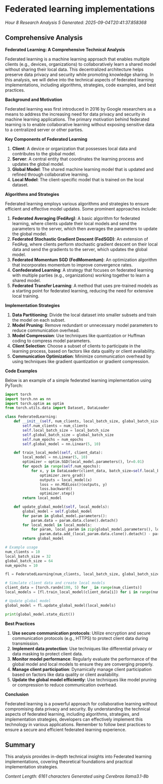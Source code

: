 # Federated learning implementations
*Hour 8 Research Analysis 5*
*Generated: 2025-09-04T20:41:37.858368*

## Comprehensive Analysis
**Federated Learning: A Comprehensive Technical Analysis**

Federated learning is a machine learning approach that enables multiple clients (e.g., devices, organizations) to collaboratively learn a shared model without sharing their local data. This decentralized architecture helps preserve data privacy and security while promoting knowledge sharing. In this analysis, we will delve into the technical aspects of federated learning implementations, including algorithms, strategies, code examples, and best practices.

**Background and Motivation**

Federated learning was first introduced in 2016 by Google researchers as a means to address the increasing need for data privacy and security in machine learning applications. The primary motivation behind federated learning is to enable collaborative learning without exposing sensitive data to a centralized server or other parties.

**Key Components of Federated Learning**

1. **Client**: A device or organization that possesses local data and contributes to the global model.
2. **Server**: A central entity that coordinates the learning process and updates the global model.
3. **Global Model**: The shared machine learning model that is updated and refined through collaborative learning.
4. **Local Model**: The client-specific model that is trained on the local dataset.

**Algorithms and Strategies**

Federated learning employs various algorithms and strategies to ensure efficient and effective model updates. Some prominent approaches include:

1. **Federated Averaging (FedAvg)**: A basic algorithm for federated learning, where clients update their local models and send the parameters to the server, which then averages the parameters to update the global model.
2. **Federated Stochastic Gradient Descent (FedSGD)**: An extension of FedAvg, where clients perform stochastic gradient descent on their local data and send the gradients to the server, which updates the global model.
3. **Federated Momentum SGD (FedMomentum)**: An optimization algorithm that incorporates momentum to improve convergence rates.
4. **Confederated Learning**: A strategy that focuses on federated learning with multiple parties (e.g., organizations) working together to learn a shared model.
5. **Federated Transfer Learning**: A method that uses pre-trained models as a starting point for federated learning, reducing the need for extensive local training.

**Implementation Strategies**

1. **Data Partitioning**: Divide the local dataset into smaller subsets and train the model on each subset.
2. **Model Pruning**: Remove redundant or unnecessary model parameters to reduce communication overhead.
3. **Model Compression**: Use techniques like quantization or Huffman coding to compress model parameters.
4. **Client Selection**: Choose a subset of clients to participate in the learning process, based on factors like data quality or client availability.
5. **Communication Optimization**: Minimize communication overhead by using techniques like gradient quantization or gradient compression.

**Code Examples**

Below is an example of a simple federated learning implementation using PyTorch:
```python
import torch
import torch.nn as nn
import torch.optim as optim
from torch.utils.data import Dataset, DataLoader

class FederatedLearning:
    def __init__(self, num_clients, local_batch_size, global_batch_size, num_epochs):
        self.num_clients = num_clients
        self.local_batch_size = local_batch_size
        self.global_batch_size = global_batch_size
        self.num_epochs = num_epochs
        self.global_model = nn.Linear(5, 10)

    def train_local_model(self, client_data):
        local_model = nn.Linear(5, 10)
        optimizer = optim.SGD(local_model.parameters(), lr=0.01)
        for epoch in range(self.num_epochs):
            for x, y in DataLoader(client_data, batch_size=self.local_batch_size):
                optimizer.zero_grad()
                outputs = local_model(x)
                loss = nn.MSELoss()(outputs, y)
                loss.backward()
                optimizer.step()
        return local_model

    def update_global_model(self, local_models):
        global_model = self.global_model
        for param in global_model.parameters():
            param.data = param.data.clone().detach()
        for local_model in local_models:
            for param, local_param in zip(global_model.parameters(), local_model.parameters()):
                param.data.add_(local_param.data.clone().detach() - param.data)
        return global_model

# Example usage
num_clients = 10
local_batch_size = 32
global_batch_size = 64
num_epochs = 10

fl = FederatedLearning(num_clients, local_batch_size, global_batch_size, num_epochs)

# Simulate client data and create local models
client_data = [torch.randn(100, 5) for _ in range(num_clients)]
local_models = [fl.train_local_model(client_data[i]) for i in range(num_clients)]

# Update global model
global_model = fl.update_global_model(local_models)

print(global_model.state_dict())
```
**Best Practices**

1. **Use secure communication protocols**: Utilize encryption and secure communication protocols (e.g., HTTPS) to protect client data during transmission.
2. **Implement data protection**: Use techniques like differential privacy or data masking to protect client data.
3. **Monitor model performance**: Regularly evaluate the performance of the global model and local models to ensure they are converging properly.
4. **Manage client participation**: Dynamically manage client participation based on factors like data quality or client availability.
5. **Update the global model efficiently**: Use techniques like model pruning or compression to reduce communication overhead.

**Conclusion**

Federated learning is a powerful approach for collaborative learning without compromising data privacy and security. By understanding the technical aspects of federated learning, including algorithms, strategies, and implementation strategies, developers can effectively implement this technology in various applications. Remember to follow best practices to ensure a secure and efficient federated learning experience.

## Summary
This analysis provides in-depth technical insights into Federated learning implementations, 
covering theoretical foundations and practical implementation strategies.

*Content Length: 6161 characters*
*Generated using Cerebras llama3.1-8b*
